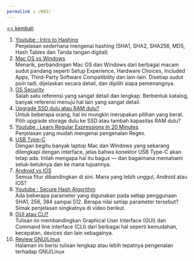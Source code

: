 ```yaml
---
permalink : /W02/
---
```

[<< kembali](../)

1. [Youtube : Intro to Hashing](https://www.youtube.com/watch?v=Um1cYXxkOuo)<br>
  Penjelasan sederhana mengenai hashing (SHA1, SHA2, SHA256, MD5, Hash Tables dan Tanda tangan digital)
2. [Mac OS vs Windows](https://sea.pcmag.com/software/30432/macos-vs-windows-which-os-really-is-the-best)<br>
  Menarik, perbandingan Mac OS dan Windows dari berbagai macam sudut pandang seperti Setup Experience, Hardware Choices, Included Apps, Third-Party Software Compatibility dan lain-lain. Disetiap sudut poin tadi, dijelaskan secara detail, dan dipilih siapa pemenangnya.
3. [OS Security](https://medium.com/@rezaduty/os-security-892cfae5e930)<br>
  Salah satu referensi yang sangat detail dan lengkap. Berbentuk katalog, banyak referensi menuju hal lain yang sangat detail.
4. [Upgrade SSD dulu atau RAM dulu?](https://www.youtube.com/watch?v=PEadY_04aRc)<br>
  Untuk beberapa orang, hal ini mungkin merupakan pilihan yang berat. Pilih upgrade storage dulu ke SSD atau tambah kapasitas RAM dulu?
5. [Youtube : Learn Regular Expressions In 20 Minutes](https://www.youtube.com/watch?v=rhzKDrUiJVk)<br>
  Penjelasan yang mudah mengenai pengenalan Regex.
6. [USB Type-C](https://sea.pcmag.com/laptops/2147/what-is-usb-c-an-explainer)<br>
  Dengan begitu banyak laptop Mac dan Windows yang sekarang dilengkapi dengan interface, jelas bahwa konektor USB Type-C akan tetap ada. Inilah mengapa hal itu bagus — dan bagaimana memahami seluk-beluknya dan ke mana tujuannya.
7. [Android vs IOS](https://www.pcmag.com/comparisons/android-vs-ios-which-mobile-os-is-best)<br>
  Semua fitur dibandingkan di sini. Mana yang lebih unggul, Android atau IOS?
8. [Youtube : Secure Hash Algorithm](https://www.youtube.com/watch?v=5OVb4I5fhKI)<br>
  Ada beberapa parameter yang digunakan pada setiap penggunaan SHA1, 256, 384 sampai 512. Berapa nilai setiap parameter tersebut? Simak penjelasan singkatnya di video berikut.
9. [GUI atau CLI?](https://www.educba.com/gui-vs-cli/)<br>
  Tulisan ini membandingkan Graphical User Interface (GUI) dan Command line interface (CLI) dari berbagai hal seperti kemudahan, kecepatan, devices dan lain sebagainya.
10. [Review GNU/Linux](https://sea.pcmag.com/linux-reviews-and-price-comparisons-from-pc-magazi/35613/what-is-gnulinux)<br>
  Halaman ini berisi tulisan lengkap atau lebih tepatnya pengenalan terhadap GNU/Linux

